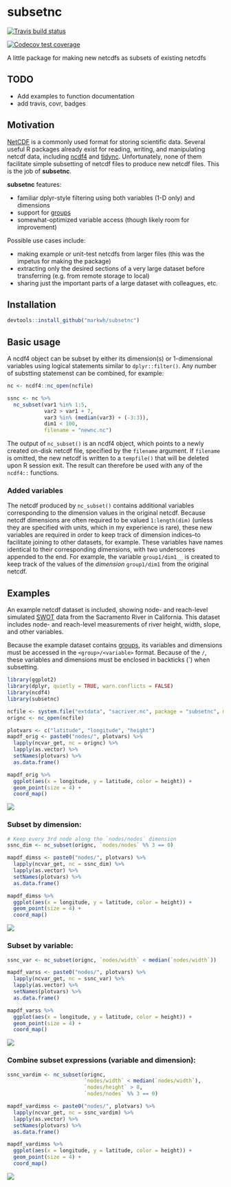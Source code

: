 
<!-- README.md is generated from README.Rmd. Please edit that file -->

# subsetnc

<!-- badges: start -->

[![Travis build
status](https://travis-ci.org/markwh/subsetnc.svg?branch=master)](https://travis-ci.org/markwh/subsetnc)

[![Codecov test
coverage](https://codecov.io/gh/markwh/subsetnc/branch/master/graph/badge.svg)](https://codecov.io/gh/markwh/subsetnc?branch=master)
<!-- badges: end -->

A little package for making new netcdfs as subsets of existing netcdfs

## TODO

  - Add examples to function documentation
  - add travis, covr, badges

## Motivation

[NetCDF](https://www.unidata.ucar.edu/software/netcdf/) is a commonly
used format for storing scientific data. Several useful R packages
already exist for reading, writing, and manipulating netcdf data,
including [ncdf4]() and [tidync](https://github.com/ropensci/tidync).
Unfortunately, none of them facilitate simple subsetting of netcdf files
to produce new netcdf files. This is the job of **subsetnc**.

**subsetnc** features:

  - familiar dplyr-style filtering using both variables (1-D only) and
    dimensions
  - support for
    [groups](https://www.unidata.ucar.edu/software/netcdf/docs/group__groups.html)
  - somewhat-optimized variable access (though likely room for
    improvement)

Possible use cases include:

  - making example or unit-test netcdfs from larger files (this was the
    impetus for making the package)
  - extracting only the desired sections of a very large dataset before
    transferring (e.g. from remote storage to local)
  - sharing just the important parts of a large dataset with colleagues,
    etc.

## Installation

``` r
devtools::install_github("markwh/subsetnc")
```

## Basic usage

A ncdf4 object can be subset by either its dimension(s) or 1-dimensional
variables using logical statements similar to `dplyr::filter()`. Any
number of substting statemenst can be combined, for example:

``` r
nc <- ncdf4::nc_open(ncfile)

ssnc <- nc %>% 
  nc_subset(var1 %in% 1:5,
            var2 > var1 + 7,
            var3 %in% (median(var3) + (-3:3)),
            dim1 < 100,
            filename = "newnc.nc")
```

The output of `nc_subset()` is an ncdf4 object, which points to a newly
created on-disk netcdf file, specified by the `filename` argument. If
`filename` is omitted, the new netcdf is written to a `tempfile()` that
will be deleted upon R session exit. The result can therefore be used
with any of the `ncdf4::` functions.

### Added variables

The netcdf produced by `nc_subset()` contains additional variables
corresponding to the dimension values in the original netcdf. Because
netcdf dimensions are often required to be valued `1:length(dim)`
(unless they are specified with units, which in my experience is rare),
these new variables are required in order to keep track of dimension
indices–to facilitate joining to other datasets, for example. These
variables have names identical to their corresponding dimensions, with
two underscores appended to the end. For example, the variable
`group1/dim1__` is created to keep track of the values of the
*dimension* `group1/dim1` from the original netcdf.

## Examples

An example netcdf dataset is included, showing node- and reach-level
simulated [SWOT](https://swot.jpl.nasa.gov/) data from the Sacramento
River in California. This dataset includes node- and reach-level
measurements of river height, width, slope, and other variables.

Because the example dataset contains
[groups](https://www.unidata.ucar.edu/software/netcdf/docs/group__groups.html),
its variables and dimensions must be accessed in the
`<group>/<variable>` format. Because of the `/`, these variables and
dimensions must be enclosed in backticks (\`) when subsetting.

``` r
library(ggplot2)
library(dplyr, quietly = TRUE, warn.conflicts = FALSE)
library(ncdf4)
library(subsetnc)

ncfile <- system.file("extdata", "sacriver.nc", package = "subsetnc", mustWork = TRUE)
orignc <- nc_open(ncfile)

plotvars <- c("latitude", "longitude", "height")
mapdf_orig <- paste0("nodes/", plotvars) %>% 
  lapply(ncvar_get, nc = orignc) %>% 
  lapply(as.vector) %>% 
  setNames(plotvars) %>% 
  as.data.frame()

mapdf_orig %>% 
  ggplot(aes(x = longitude, y = latitude, color = height)) + 
  geom_point(size = 4) +
  coord_map()
```

![](man/figures/README-unnamed-chunk-4-1.png)<!-- -->

### Subset by dimension:

``` r
# Keep every 3rd node along the `nodes/nodes` dimension
ssnc_dim <- nc_subset(orignc, `nodes/nodes` %% 3 == 0)

mapdf_dimss <- paste0("nodes/", plotvars) %>% 
  lapply(ncvar_get, nc = ssnc_dim) %>% 
  lapply(as.vector) %>% 
  setNames(plotvars) %>% 
  as.data.frame()

mapdf_dimss %>% 
  ggplot(aes(x = longitude, y = latitude, color = height)) + 
  geom_point(size = 4) +
  coord_map()
```

![](man/figures/README-unnamed-chunk-5-1.png)<!-- -->

### Subset by variable:

``` r
ssnc_var <- nc_subset(orignc, `nodes/width` < median(`nodes/width`))

mapdf_varss <- paste0("nodes/", plotvars) %>% 
  lapply(ncvar_get, nc = ssnc_var) %>% 
  lapply(as.vector) %>% 
  setNames(plotvars) %>% 
  as.data.frame()

mapdf_varss %>% 
  ggplot(aes(x = longitude, y = latitude, color = height)) + 
  geom_point(size = 4) +
  coord_map()
```

![](man/figures/README-unnamed-chunk-6-1.png)<!-- -->

### Combine subset expressions (variable and dimension):

``` r
ssnc_vardim <- nc_subset(orignc, 
                         `nodes/width` < median(`nodes/width`),
                         `nodes/height` > 8,
                         `nodes/nodes` %% 3 == 0)

mapdf_vardimss <- paste0("nodes/", plotvars) %>% 
  lapply(ncvar_get, nc = ssnc_vardim) %>% 
  lapply(as.vector) %>% 
  setNames(plotvars) %>% 
  as.data.frame()

mapdf_vardimss %>% 
  ggplot(aes(x = longitude, y = latitude, color = height)) + 
  geom_point(size = 4) +
  coord_map()
```

![](man/figures/README-unnamed-chunk-7-1.png)<!-- -->
